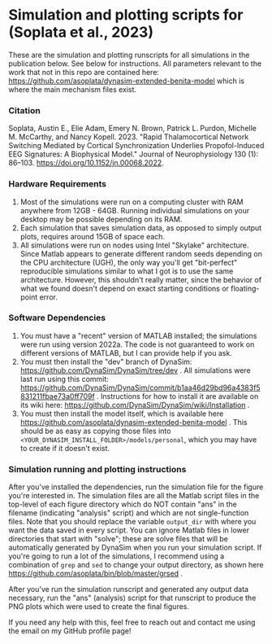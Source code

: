 # Simulation and plotting scripts for (Soplata et al., 2023)

These are the simulation and plotting runscripts for all simulations in the
publication below. See below for instructions. All parameters relevant to the work
that not in this repo are contained here:
https://github.com/asoplata/dynasim-extended-benita-model which is where the
main mechanism files exist.

### Citation

Soplata, Austin E., Elie Adam, Emery N. Brown, Patrick L. Purdon, Michelle M. McCarthy, and Nancy Kopell. 2023. "Rapid Thalamocortical Network Switching Mediated by Cortical Synchronization Underlies Propofol-Induced EEG Signatures: A Biophysical Model." Journal of Neurophysiology 130 (1): 86–103. https://doi.org/10.1152/jn.00068.2022.

### Hardware Requirements

1. Most of the simulations were run on a computing cluster with RAM anywhere
   from 12GB - 64GB. Running individual simulations on your desktop may be
   possible depending on its RAM.
2. Each simulation that saves simulation data, as opposed to simply output
   plots, requires around 15GB of space each.
3. All simulations were run on nodes using Intel "Skylake" architecture. Since
   Matlab appears to generate different random seeds depending on the CPU
   architecture (UGH), the only way you'll get "bit-perfect" reproducible
   simulations similar to what I got is to use the same architecture. However,
   this shouldn't really matter, since the behavior of what we found doesn't
   depend on exact starting conditions or floating-point error.

### Software Dependencies

1. You must have a "recent" version of MATLAB installed; the simulations were
   run using version 2022a. The code is not guaranteed to work on different
   versions of MATLAB, but I can provide help if you ask.
2. You must then install the "dev" branch of DynaSim:
   https://github.com/DynaSim/DynaSim/tree/dev . All simulations were last run
   using this commit:
   https://github.com/DynaSim/DynaSim/commit/b1aa46d29bd96a4383f5831211fbae73a0ff709f
   . Instructions for how to install it are available on its wiki here:
   https://github.com/DynaSim/DynaSim/wiki/Installation .
3. You must then install the model itself, which is available here
   https://github.com/asoplata/dynasim-extended-benita-model . This should be as
   easy as copying those files into
   `<YOUR_DYNASIM_INSTALL_FOLDER>/models/personal`, which you may have to create
   if it doesn't exist.

### Simulation running and plotting instructions

After you've installed the dependencies, run the simulation file for the figure
you're interested in. The simulation files are all the Matlab script files in
the top-level of each figure directory which do NOT contain "ans" in the
filename (indicating "analysis" script) and which are not single-function
files. Note that you should replace the variable `output_dir` with where you
want the data saved in every script. You can ignore Matlab files in lower
directories that start with "solve"; these are solve files that will be
automatically generated by DynaSim when you run your simulation script. If
you're going to run a lot of the simulations, I recommend using a combination
of `grep` and `sed` to change your output directory, as shown here
https://github.com/asoplata/bin/blob/master/grsed .

After you've run the simulation runscript and generated any output data
necessary, run the "ans" (analysis) script for that runscript to produce the
PNG plots which were used to create the final figures.

If you need any help with this, feel free to reach out and contact me using the
email on my GitHub profile page!

